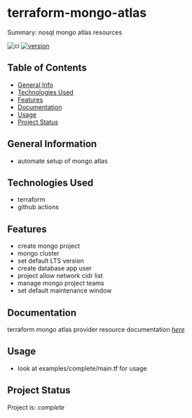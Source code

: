 # terraform-mongo-atlas #

Summary: nosql mongo atlas resources

![ci](https://github.com/conventional-changelog/standard-version/workflows/ci/badge.svg)
[![version](https://img.shields.io/badge/version-1.x-yellow.svg)](https://semver.org)

## Table of Contents
* [General Info](#general-information)
* [Technologies Used](#technologies-used)
* [Features](#Features)
* [Documentation](#Documentation)
* [Usage](#usage)
* [Project Status](#project-status)

## General Information
- automate setup of mongo atlas

## Technologies Used
- terraform
- github actions

## Features

* create mongo project
* mongo cluster
* set default LTS version 
* create database app user
* project allow network cidr list
* manage mongo project teams
* set default maintenance window

## Documentation

terraform mongo atlas provider resource documentation  [_here_](https://registry.terraform.io/providers/mongodb/mongodbatlas/latest/docs)

## Usage

* look at examples/complete/main.tf for usage 

<!-- BEGIN_TF_DOCS -->
<!-- END_TF_DOCS -->

## Project Status
Project is: _complete_ 
